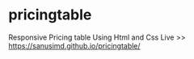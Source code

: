 # pricingtable
Responsive Pricing table Using Html and Css
Live >>  https://sanusimd.github.io/pricingtable/
